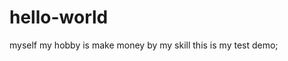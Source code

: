 <!--
 * @Author: dyzhengcp dyzhengcp@chint.com
 * @Date: 2025-07-09 14:43:36
 * @LastEditors: dyzhengcp
 * @LastEditTime: 2025-07-09 14:45:36
 * @Description: 
-->
# hello-world
myself
my hobby is make money by my skill
this is my test demo;